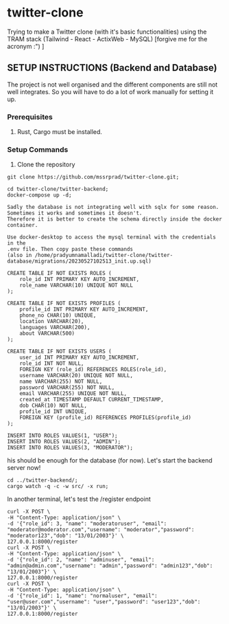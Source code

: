 # twitter-clone

Trying to make a Twitter clone (with it's basic functionalities) using the TRAM stack (Tailwind - React - ActixWeb - MySQL) [forgive me for the acronym :") ]

## SETUP INSTRUCTIONS (Backend and Database)

The project is not well organised and the different components are still not well integrates. So you will have to do a lot of work manually for setting it up.

### Prerequisites

1. Rust, Cargo must be installed.

### Setup Commands

1. Clone the repository

```
git clone https://github.com/mssrprad/twitter-clone.git;
```

<!-- Start the MySql database through docker image -->

```
cd twitter-clone/twitter-backend;
docker-compose up -d;
```

    Sadly the database is not integrating well with sqlx for some reason.
    Sometimes it works and sometimes it doesn't.
    Therefore it is better to create the schema directly inside the docker container.

    Use docker-desktop to access the mysql terminal with the credentials in the
    .env file. Then copy paste these commands
    (also in /home/pradyumnamalladi/twitter-clone/twitter-database/migrations/20230527102513_init.up.sql)

```
CREATE TABLE IF NOT EXISTS ROLES (
    role_id INT PRIMARY KEY AUTO_INCREMENT,
    role_name VARCHAR(10) UNIQUE NOT NULL
);

CREATE TABLE IF NOT EXISTS PROFILES (
    profile_id INT PRIMARY KEY AUTO_INCREMENT,
    phone_no CHAR(10) UNIQUE,
    location VARCHAR(20),
    languages VARCHAR(200),
    about VARCHAR(500)
);

CREATE TABLE IF NOT EXISTS USERS (
    user_id INT PRIMARY KEY AUTO_INCREMENT,
    role_id INT NOT NULL,
    FOREIGN KEY (role_id) REFERENCES ROLES(role_id),
    username VARCHAR(20) UNIQUE NOT NULL,
    name VARCHAR(255) NOT NULL,
    password VARCHAR(255) NOT NULL,
    email VARCHAR(255) UNIQUE NOT NULL,
    created_at TIMESTAMP DEFAULT CURRENT_TIMESTAMP,
    dob CHAR(10) NOT NULL,
    profile_id INT UNIQUE,
    FOREIGN KEY (profile_id) REFERENCES PROFILES(profile_id)
);

INSERT INTO ROLES VALUES(1, "USER");
INSERT INTO ROLES VALUES(2, "ADMIN");
INSERT INTO ROLES VALUES(3, "MODERATOR");
```

his should be enough for the database (for now).
Let's start the backend server now!

```
cd ../twitter-backend/;
cargo watch -q -c -w src/ -x run;
```

In another terminal, let's test the /register endpoint

```
curl -X POST \
-H "Content-Type: application/json" \
-d '{"role_id": 3, "name": "moderatoruser", "email": "moderator@moderator.com","username": "moderator","password": "moderator123","dob": "13/01/2003"}' \
127.0.0.1:8000/register
curl -X POST \
-H "Content-Type: application/json" \
-d '{"role_id": 2, "name": "adminuser", "email": "admin@admin.com","username": "admin","password": "admin123","dob": "13/01/2003"}' \
127.0.0.1:8000/register
curl -X POST \
-H "Content-Type: application/json" \
-d '{"role_id": 1, "name": "normaluser", "email": "user@user.com","username": "user","password": "user123","dob": "13/01/2003"}' \
127.0.0.1:8000/register
```
